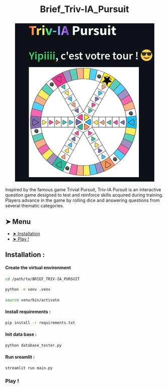# <p align="center">Brief_Triv-IA_Pursuit</p>
<p align="center">
    <img src="pictures/Trivia.png" alt="triv-IA">
</p>

Inspired by the famous game Trivial Pursuit, Triv-IA Pursuit is an interactive question game designed to test and reinforce skills acquired during training. Players advance in the game by rolling dice and answering questions from several thematic categories.

## ➤ Menu

* [➤ Installation](#installation-)
* [➤ Play !](#play-)

## Installation :

#### Create the virtual environment

```bash
cd /path/to/BRIEF_TRIV-IA_PURSUIT

python -m venv .venv

source venv/bin/activate
```


#### Install requirements :

```bash
pip install -r requirements.txt
```

#### Init data base :


```bash
python database_tester.py
```


#### Run sreamlit :

```bash
streamlit run main.py
```


### Play !